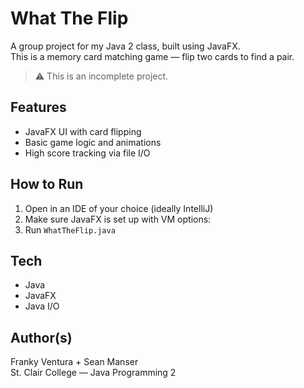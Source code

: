 # What The Flip

A group project for my Java 2 class, built using JavaFX.  
This is a memory card matching game — flip two cards to find a pair.

> ⚠️ This is an incomplete project.

## Features
- JavaFX UI with card flipping
- Basic game logic and animations
- High score tracking via file I/O

## How to Run
1. Open in an IDE of your choice (ideally IntelliJ)
2. Make sure JavaFX is set up with VM options:
3. Run `WhatTheFlip.java`

## Tech
- Java
- JavaFX
- Java I/O

## Author(s)
Franky Ventura + Sean Manser  
St. Clair College — Java Programming 2
